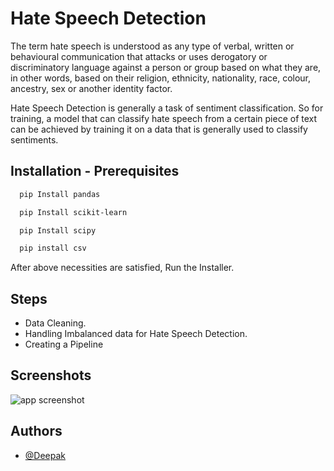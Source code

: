 
# Hate Speech Detection

The term hate speech is understood as any type of verbal, written or behavioural communication that attacks or uses derogatory or discriminatory language against a person or group based on what they are, in other words, based on their religion, ethnicity, nationality, race, colour, ancestry, sex or another identity factor.

Hate Speech Detection is generally a task of sentiment classification. So for training, a model that can classify hate speech from a certain piece of text can be achieved by training it on a data that is generally used to classify sentiments.









## Installation - Prerequisites


```bash
  pip Install pandas
```

```bash
  pip Install scikit-learn
```

```bash
  pip Install scipy
```

```bash
  pip install csv
```

After above necessities are satisfied, Run the Installer.

    
## Steps

- Data Cleaning.
- Handling Imbalanced data for Hate Speech Detection.
- Creating a Pipeline


## Screenshots

![app screenshot](https://github.com/Deepak-ODRDLabs/Hate-Speech-Detection/blob/main/Result/Screenshot%202023-02-28%20103552.png)







## Authors

- [@Deepak](https://github.com/Deepak-ODRDLabs)
  

